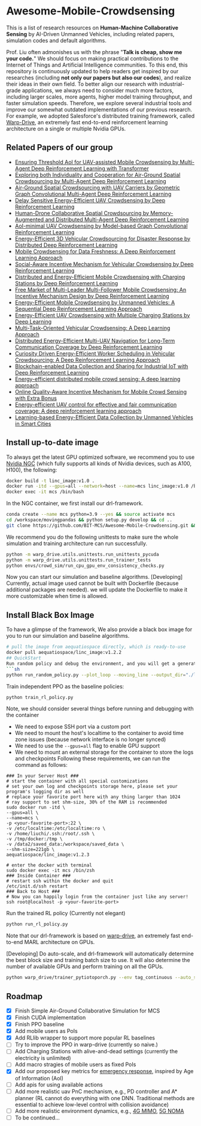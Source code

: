 # Awesome-Mobile-Crowdsensing

This is a list of research resources on **Human-Machine Collaborative Sensing**
by AI-Driven Unmanned Vehicles, including related papers, simulation codes and default algorithms.

Prof. Liu often admonishes us with the phrase "**Talk is cheap, show me your code.**"
We should focus on making practical contributions to the Internet of Things and Artificial Intelligence communities.
To this end, this repository is continuously updated to help readers get inspired by our researches
(including **not only our papers but also our codes**), and realize their ideas in their own field.
To better align our research with industrial-grade applications, we always need to consider much more factors,
including larger scales, more agents, higher model training throughput, and faster simulation speeds.
Therefore, we explore several industrial tools and improve our somewhat outdated implementations of
our previous research. For example, we adopted Salesforce's distributed training framework,
called [Warp-Drive](https://catalog.ngc.nvidia.com/orgs/partners/teams/salesforce/containers/warpdrive),
an extremely fast end-to-end reinforcement learning architecture on a single or multiple Nvidia GPUs.

## Related Papers of our group
- [Ensuring Threshold AoI for UAV-assisted Mobile Crowdsensing by Multi-Agent Deep Reinforcement Learning with Transformer](https://ieeexplore.ieee.org/abstract/document/10181012)
- [Exploring both Individuality and Cooperation for Air-Ground Spatial Crowdsourcing by Multi-Agent Deep Reinforcement Learning](https://ieeexplore.ieee.org/abstract/document/10184585)
- [Air-Ground Spatial Crowdsourcing with UAV Carriers by Geometric Graph Convolutional Multi-Agent Deep Reinforcement Learning](https://ieeexplore.ieee.org/abstract/document/10184614)
- [Delay Sensitive Energy-Efficient UAV Crowdsensing by Deep Reinforcement Learning](https://ieeexplore.ieee.org/abstract/document/9540290)
- [Human-Drone Collaborative Spatial Crowdsourcing by Memory-Augmented and Distributed Multi-Agent Deep Reinforcement Learning](https://ieeexplore.ieee.org/abstract/document/9835559)
- [AoI-minimal UAV Crowdsensing by Model-based Graph Convolutional Reinforcement Learning](https://ieeexplore.ieee.org/abstract/document/9796732)
- [Energy-Efficient 3D Vehicular Crowdsourcing for Disaster Response by Distributed Deep Reinforcement Learning](https://dl.acm.org/doi/abs/10.1145/3447548.3467070)
- [Mobile Crowdsensing for Data Freshness: A Deep Reinforcement Learning Approach](https://ieeexplore.ieee.org/abstract/document/9488791)
- [Social-Aware Incentive Mechanism for Vehicular Crowdsensing by Deep Reinforcement Learning](https://ieeexplore.ieee.org/abstract/document/9173810)
- [Distributed and Energy-Efficient Mobile Crowdsensing with Charging Stations by Deep Reinforcement Learning](https://ieeexplore.ieee.org/abstract/document/8821415)
- [Free Market of Multi-Leader Multi-Follower Mobile Crowdsensing: An Incentive Mechanism Design by Deep Reinforcement Learning](https://ieeexplore.ieee.org/abstract/document/8758205)
- [Energy-Efficient Mobile Crowdsensing by Unmanned Vehicles: A Sequential Deep Reinforcement Learning Approach](https://ieeexplore.ieee.org/abstract/document/8944303)
- [Energy-Efficient UAV Crowdsensing with Multiple Charging Stations by Deep Learning](https://ieeexplore.ieee.org/abstract/document/9155535)
- [Multi-Task-Oriented Vehicular Crowdsensing: A Deep Learning Approach](https://ieeexplore.ieee.org/abstract/document/9155393)
- [Distributed Energy-Efficient Multi-UAV Navigation for Long-Term Communication Coverage by Deep Reinforcement Learning](https://ieeexplore.ieee.org/abstract/document/8676325)
- [Curiosity Driven Energy-Efficient Worker Scheduling in Vehicular Crowdsourcing: A Deep Reinforcement Learning Approach](https://ieeexplore.ieee.org/abstract/document/9101657)
- [Blockchain-enabled Data Collection and Sharing for Industrial IoT with Deep Reinforcement Learning](https://ieeexplore.ieee.org/abstract/document/8594641)
- [Energy-efficient distributed mobile crowd sensing: A deep learning approach](https://ieeexplore.ieee.org/abstract/document/8664596)
- [Online Quality-Aware Incentive Mechanism for Mobile Crowd Sensing with Extra Bonus](https://ieeexplore.ieee.org/abstract/document/8502067)
- [Energy-efficient UAV control for effective and fair communication coverage: A deep reinforcement learning approach](https://ieeexplore.ieee.org/abstract/document/8432464)
- [Learning-based Energy-Efficient Data Collection by Unmanned Vehicles in Smart Cities](https://ieeexplore.ieee.org/abstract/document/8207610/)


## Install up-to-date image
To always get the latest GPU optimized software,
we recommend you to use [Nvidia NGC](https://catalog.ngc.nvidia.com/orgs/partners/teams/salesforce/containers/warpdrive)
(which fully supports all kinds of Nvidia devices, such as A100, H100), the following:
```sh
docker build -t linc_image:v1.0 .
docker run -itd --gpus=all --network=host --name=mcs linc_image:v1.0 /bin/bash
docker exec -it mcs /bin/bash
```
In the NGC container, we first install our drl-framework.
```sh
conda create --name mcs python=3.9 --yes && source activate mcs
cd /workspace/movingpandas && python setup.py develop && cd ..
git clone https://github.com/BIT-MCS/Awesome-Mobile-Crowdsensing.git && cd Awesome-Mobile-Crowdsensing && pip install -e .
```
We recommend you do the following unittests to make sure the whole simulation and training architecture can run successfully.
```sh
python -m warp_drive.utils.unittests.run_unittests_pycuda
python -m warp_drive.utils.unittests.run_trainer_tests
python envs/crowd_sim/run_cpu_gpu_env_consistency_checks.py
```

Now you can start our simulation and baseline algorithms.
[Developing]
Currently, actual image used cannot be built with Dockerfile (because additional packages are needed).
we will update the Dockerfile to make it more customizable when time is allowed.
## Install Black Box Image

To have a glimpse of the framework,
We also provide a black box image for you to run our simulation and baseline algorithms.
```sh
# pull the image from aequatiospace directly, which is ready-to-use
docker pull aequatiospace/linc_image:v1.2.2
## QuickStart
Run random policy and debug the environment, and you will get a generated html file with randomly selected action:
```sh
python run_random_policy.py --plot_loop --moving_line --output_dir="./logs.html"
```
Train independent PPO as the baseline policies:
```sh
python train_rl_policy.py
```
Note, we should consider several things before running and debugging with the container
- We need to expose SSH port via a custom port
- We need to mount the host's localtime to the container to avoid time zone issues (because network interface is no
  longer synced)
- We need to use the `--gpus=all` flag to enable GPU support
- We need to mount an external storage for the container to store the logs and checkpoints
  Following these requirements, we can run the command as follows:
```shell
### In your Server Host ###
# start the container with all special customizations
# set your own log and checkpoints storage here, please set your program's logging dir as well
# replace your favorite port here with any thing larger than 1024
# ray support to set shm-size, 30% of the RAM is recommended
sudo docker run -itd \
--gpus=all \
--name=mcs \
-p <your-favorite-port>:22 \
-v /etc/localtime:/etc/localtime:ro \
-v /home/liuchi/.ssh:/root/.ssh \
-v /tmp/docker:/tmp \
-v /data2/saved_data:/workspace/saved_data \
--shm-size=221gb \
aequatiospace/linc_image:v1.2.3

# enter the docker with terminal
sudo docker exec -it mcs /bin/zsh
### Inside Container ###
# restart ssh within the docker and quit
/etc/init.d/ssh restart
### Back to Host ###
# Now you can happily login from the container just like any server!
ssh root@localhost -p <your-favorite-port>
```
Run the trained RL policy (Currently not elegant)
```sh
python run_rl_policy.py
```
Note that our drl-framework is based on [warp-drive](https://github.com/salesforce/warp-drive), an extremely fast end-to-end MARL architecture on GPUs.

[Developing] Do auto-scale, and drl-framework will automatically determine the best block size and training batch size
to use. It will also determine the number of available GPUs and perform training on all the GPUs.
```sh
python warp_drive/trainer_pytiotoporch.py --env tag_continuous --auto_scale
```
## Roadmap
- [X] Finish Simple Air-Ground Collaborative Simulation for MCS
- [X] Finish CUDA implementation
- [X] Finish PPO baseline
- [X] Add mobile users as PoIs
- [X] Add RLlib wrapper to support more popular RL baselines
- [ ] Try to improve the PPO in warp-drive (currently so naive.)
- [ ] Add Charging Stations with alive-and-dead settings (currently the electricity is unlimited)
- [ ] Add macro stragies of mobile users as fixed PoIs
- [X] Add our proposed key metrics for [emergency response](https://github.com/BIT-MCS/DRL-UCS-AoI-Threshold), inspired
  by Age of Information (AoI)
- [ ] Add apis for using available actions
- [ ] Add more realistic uav PnC mechanism, e.g., PD controller and A* planner (RL cannot do everything with one DNN.
  Traditional methods are essential to achieve low-level control with collision avoidance)
- [ ] Add more realistic environment dynamics, e.g., [4G MIMO](https://github.com/BIT-MCS/DRL-freshMCS), [5G NOMA](https://github.com/BIT-MCS/hi-MADRL)
- [ ] To be continued...